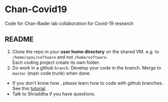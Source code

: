 # Chan-Covid19
Code for Chan-Bader lab collaboration for Covid-19 research

README
--------
1. Clone the repo in your **user home directory** on the shared VM. e.g. to `/home/spai/software` and not `/home/software`.  
Each coding project create its own folder.
2. Do work in a github `branch`. Develop your code in the branch. Merge to `master` (main code trunk) when done.
 * If you don't know how , please learn how to code with github branches. See this [tutorial](https://github.com/Kunena/Kunena-Forum/wiki/Create-a-new-branch-with-git-and-manage-branches).
 * Talk to Shraddha if you have questions. 


